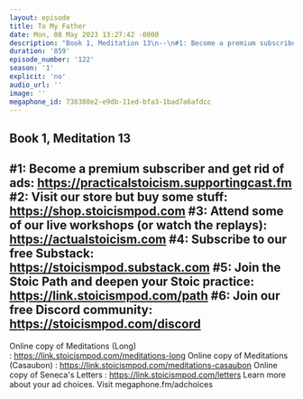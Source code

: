 ```yaml
---
layout: episode
title: To My Father
date: Mon, 08 May 2023 13:27:42 -0000
description: "Book 1, Meditation 13\n--\n#1: Become a premium subscriber and get rid of ads: https://practicalstoicism.supportingcast.fm\n#2: Visit our store but buy some stuff: https://shop.stoicismpod.com\n#3: Attend some of our live workshops (or watch the replays): https://actualstoicism.com\n#4: Subscribe to our free Substack: https://stoicismpod.substack.com\n#5: Join the Stoic Path and deepen your Stoic practice: https://link.stoicismpod.com/path\n#6: Join our free Discord community: https://stoicismpod.com/discord\n--\nOnline copy of Meditations (Long) :\_https://link.stoicismpod.com/meditations-long\nOnline copy of Meditations (Casaubon) :\_https://link.stoicismpod.com/meditations-casaubon\nOnline copy of Seneca's Letters :\_https://link.stoicismpod.com/letters\nLearn more about your ad choices. Visit megaphone.fm/adchoices"
duration: '859'
episode_number: '122'
season: '1'
explicit: 'no'
audio_url: ''
image: ''
megaphone_id: 738380e2-e9db-11ed-bfa3-1bad7a6afdcc
---
```


Book 1, Meditation 13
--
#1: Become a premium subscriber and get rid of ads: https://practicalstoicism.supportingcast.fm
#2: Visit our store but buy some stuff: https://shop.stoicismpod.com
#3: Attend some of our live workshops (or watch the replays): https://actualstoicism.com
#4: Subscribe to our free Substack: https://stoicismpod.substack.com
#5: Join the Stoic Path and deepen your Stoic practice: https://link.stoicismpod.com/path
#6: Join our free Discord community: https://stoicismpod.com/discord
--
Online copy of Meditations (Long) : https://link.stoicismpod.com/meditations-long
Online copy of Meditations (Casaubon) : https://link.stoicismpod.com/meditations-casaubon
Online copy of Seneca's Letters : https://link.stoicismpod.com/letters
Learn more about your ad choices. Visit megaphone.fm/adchoices